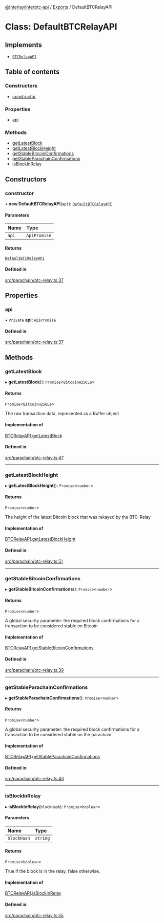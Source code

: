 [@interlay/interbtc-api](../README.md) / [Exports](../modules.md) / DefaultBTCRelayAPI

# Class: DefaultBTCRelayAPI

## Implements

- [`BTCRelayAPI`](../interfaces/BTCRelayAPI.md)

## Table of contents

### Constructors

- [constructor](DefaultBTCRelayAPI.md#constructor)

### Properties

- [api](DefaultBTCRelayAPI.md#api)

### Methods

- [getLatestBlock](DefaultBTCRelayAPI.md#getlatestblock)
- [getLatestBlockHeight](DefaultBTCRelayAPI.md#getlatestblockheight)
- [getStableBitcoinConfirmations](DefaultBTCRelayAPI.md#getstablebitcoinconfirmations)
- [getStableParachainConfirmations](DefaultBTCRelayAPI.md#getstableparachainconfirmations)
- [isBlockInRelay](DefaultBTCRelayAPI.md#isblockinrelay)

## Constructors

### <a id="constructor" name="constructor"></a> constructor

• **new DefaultBTCRelayAPI**(`api`): [`DefaultBTCRelayAPI`](DefaultBTCRelayAPI.md)

#### Parameters

| Name | Type |
| :------ | :------ |
| `api` | `ApiPromise` |

#### Returns

[`DefaultBTCRelayAPI`](DefaultBTCRelayAPI.md)

#### Defined in

[src/parachain/btc-relay.ts:37](https://github.com/interlay/interbtc-api/blob/1c0379f56248ac2da57930d5704199f69f941aa8/src/parachain/btc-relay.ts#L37)

## Properties

### <a id="api" name="api"></a> api

• `Private` **api**: `ApiPromise`

#### Defined in

[src/parachain/btc-relay.ts:37](https://github.com/interlay/interbtc-api/blob/1c0379f56248ac2da57930d5704199f69f941aa8/src/parachain/btc-relay.ts#L37)

## Methods

### <a id="getlatestblock" name="getlatestblock"></a> getLatestBlock

▸ **getLatestBlock**(): `Promise`\<`BitcoinH256Le`\>

#### Returns

`Promise`\<`BitcoinH256Le`\>

The raw transaction data, represented as a Buffer object

#### Implementation of

[BTCRelayAPI](../interfaces/BTCRelayAPI.md).[getLatestBlock](../interfaces/BTCRelayAPI.md#getlatestblock)

#### Defined in

[src/parachain/btc-relay.ts:47](https://github.com/interlay/interbtc-api/blob/1c0379f56248ac2da57930d5704199f69f941aa8/src/parachain/btc-relay.ts#L47)

___

### <a id="getlatestblockheight" name="getlatestblockheight"></a> getLatestBlockHeight

▸ **getLatestBlockHeight**(): `Promise`\<`number`\>

#### Returns

`Promise`\<`number`\>

The height of the latest Bitcoin block that was rekayed by the BTC-Relay

#### Implementation of

[BTCRelayAPI](../interfaces/BTCRelayAPI.md).[getLatestBlockHeight](../interfaces/BTCRelayAPI.md#getlatestblockheight)

#### Defined in

[src/parachain/btc-relay.ts:51](https://github.com/interlay/interbtc-api/blob/1c0379f56248ac2da57930d5704199f69f941aa8/src/parachain/btc-relay.ts#L51)

___

### <a id="getstablebitcoinconfirmations" name="getstablebitcoinconfirmations"></a> getStableBitcoinConfirmations

▸ **getStableBitcoinConfirmations**(): `Promise`\<`number`\>

#### Returns

`Promise`\<`number`\>

A global security parameter: the required block confirmations
for a transaction to be considered stable on Bitcoin

#### Implementation of

[BTCRelayAPI](../interfaces/BTCRelayAPI.md).[getStableBitcoinConfirmations](../interfaces/BTCRelayAPI.md#getstablebitcoinconfirmations)

#### Defined in

[src/parachain/btc-relay.ts:39](https://github.com/interlay/interbtc-api/blob/1c0379f56248ac2da57930d5704199f69f941aa8/src/parachain/btc-relay.ts#L39)

___

### <a id="getstableparachainconfirmations" name="getstableparachainconfirmations"></a> getStableParachainConfirmations

▸ **getStableParachainConfirmations**(): `Promise`\<`number`\>

#### Returns

`Promise`\<`number`\>

A global security parameter: the required block confirmations
for a transaction to be considered stable on the parachain

#### Implementation of

[BTCRelayAPI](../interfaces/BTCRelayAPI.md).[getStableParachainConfirmations](../interfaces/BTCRelayAPI.md#getstableparachainconfirmations)

#### Defined in

[src/parachain/btc-relay.ts:43](https://github.com/interlay/interbtc-api/blob/1c0379f56248ac2da57930d5704199f69f941aa8/src/parachain/btc-relay.ts#L43)

___

### <a id="isblockinrelay" name="isblockinrelay"></a> isBlockInRelay

▸ **isBlockInRelay**(`blockHash`): `Promise`\<`boolean`\>

#### Parameters

| Name | Type |
| :------ | :------ |
| `blockHash` | `string` |

#### Returns

`Promise`\<`boolean`\>

True if the block is in the relay, false otherwise.

#### Implementation of

[BTCRelayAPI](../interfaces/BTCRelayAPI.md).[isBlockInRelay](../interfaces/BTCRelayAPI.md#isblockinrelay)

#### Defined in

[src/parachain/btc-relay.ts:55](https://github.com/interlay/interbtc-api/blob/1c0379f56248ac2da57930d5704199f69f941aa8/src/parachain/btc-relay.ts#L55)

